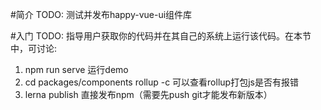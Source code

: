 #简介
TODO: 测试并发布happy-vue-ui组件库

#入门
TODO: 指导用户获取你的代码并在其自己的系统上运行该代码。在本节中，可讨论:
1.	npm run serve 运行demo
2.	cd packages/components       rollup -c    可以查看rollup打包js是否有报错
3.	lerna publish 直接发布npm（需要先push git才能发布新版本）
